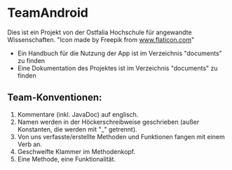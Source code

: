 # TeamAndroid
Dies ist ein Projekt von der Ostfalia Hochschule für angewandte Wissenschaften.
"Icon made by Freepik from www.flaticon.com"

* Ein Handbuch für die Nutzung der App ist im Verzeichnis "documents" zu finden
* Eine Dokumentation des Projektes ist im Verzeichnis "documents" zu finden

## Team-Konventionen:
1. Kommentare (inkl. JavaDoc) auf englisch.
2. Namen werden in der Höckerschreibweise geschrieben (außer Konstanten, die werden mit "_" getrennt).
3. Von uns verfasste/erstellte Methoden und Funktionen fangen mit einem Verb an. 
4. Geschweifte Klammer im Methodenkopf.
5. Eine Methode, eine Funktionalität.

